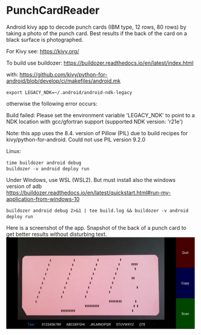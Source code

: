 # PunchCardReader
Android kivy app to decode punch cards (IBM type, 12 rows, 80 rows) by taking a photo of the punch card. Best results if the back of the card on a black surface is photographed.

For Kivy see: https://kivy.org/

To build use buildozer: https://buildozer.readthedocs.io/en/latest/index.html

with: https://github.com/kivy/python-for-android/blob/develop/ci/makefiles/android.mk
    
    export LEGACY_NDK=~/.android/android-ndk-legacy

otherwise the following error occurs:

Build failed: Please set the environment variable 'LEGACY_NDK' to point to a NDK location with gcc/gfortran support (supported NDK version: 'r21e')

Note: this app uses the 8.4. version of Pillow (PIL) due to build recipes for kivy/python-for-android. Could not use PIL version 9.2.0

Linux:

    time buildozer android debug
    buildozer -v android deploy run

Under Windows, use WSL  (WSL2). But must install also the windows version of adb
https://buildozer.readthedocs.io/en/latest/quickstart.html#run-my-application-from-windows-10

    buildozer android debug 2>&1 | tee build.log && buildozer -v android deploy run
    
Here is a screenshot of the app. Snapshot of the back of a punch card to get better results without disturbing text.      
![Picture of the app](PunchCardReader.jpg)
